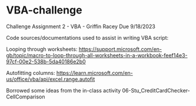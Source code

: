 # VBA-challenge
Challenge Assignment 2 - VBA - Griffin Racey Due 9/18/2023

Code sources/documentations used to assist in writing VBA script:

Looping through worksheets: https://support.microsoft.com/en-gb/topic/macro-to-loop-through-all-worksheets-in-a-workbook-feef14e3-97cf-00e2-538b-5da40186e2b0

Autofitting columns: https://learn.microsoft.com/en-us/office/vba/api/excel.range.autofit

Borrowed some ideas from the in-class activity 06-Stu_CreditCardChecker-CellComparison
